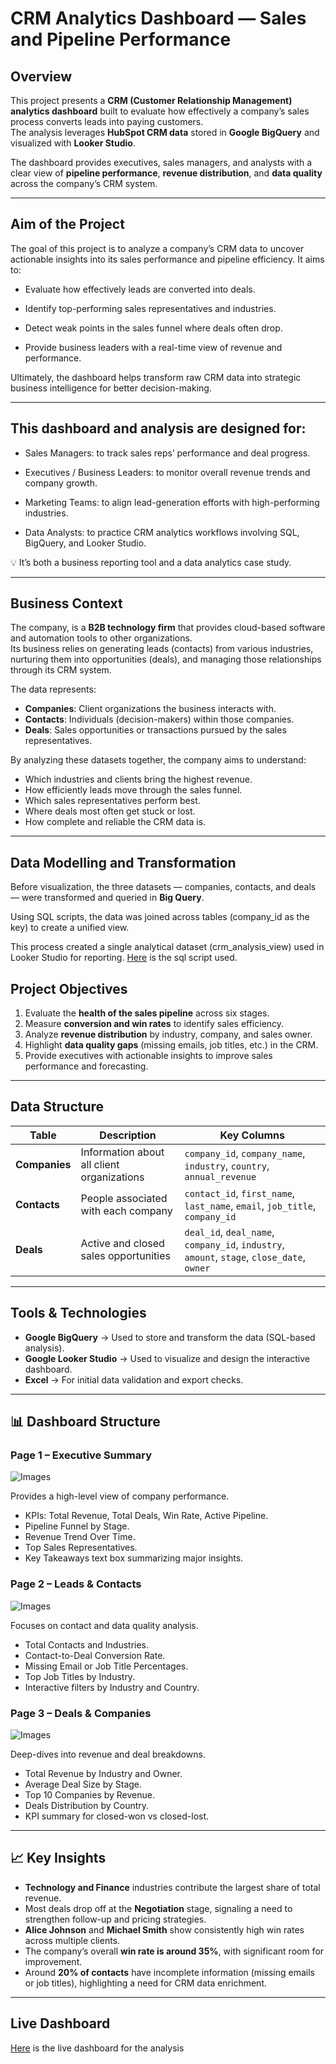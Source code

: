 # CRM Analytics Dashboard — Sales and Pipeline Performance

## Overview
This project presents a **CRM (Customer Relationship Management) analytics dashboard** built to evaluate how effectively a company’s sales process converts leads into paying customers.  
The analysis leverages **HubSpot CRM data** stored in **Google BigQuery** and visualized with **Looker Studio**.  

The dashboard provides executives, sales managers, and analysts with a clear view of **pipeline performance**, **revenue distribution**, and **data quality** across the company’s CRM system.

---

## Aim of the Project

The goal of this project is to analyze a company’s CRM data to uncover actionable insights into its sales performance and pipeline efficiency.
It aims to:

- Evaluate how effectively leads are converted into deals.

- Identify top-performing sales representatives and industries.

- Detect weak points in the sales funnel where deals often drop.

- Provide business leaders with a real-time view of revenue and performance.

Ultimately, the dashboard helps transform raw CRM data into strategic business intelligence for better decision-making.

---


## This dashboard and analysis are designed for:

- Sales Managers: to track sales reps’ performance and deal progress.

- Executives / Business Leaders: to monitor overall revenue trends and company growth.

- Marketing Teams: to align lead-generation efforts with high-performing industries.

- Data Analysts: to practice CRM analytics workflows involving SQL, BigQuery, and Looker Studio.

💡 It’s both a business reporting tool and a data analytics case study.

---

## Business Context
The company, is a **B2B technology firm** that provides cloud-based software and automation tools to other organizations.  
Its business relies on generating leads (contacts) from various industries, nurturing them into opportunities (deals), and managing those relationships through its CRM system.

The data represents:
- **Companies**: Client organizations the business interacts with.  
- **Contacts**: Individuals (decision-makers) within those companies.  
- **Deals**: Sales opportunities or transactions pursued by the sales representatives.

By analyzing these datasets together, the company aims to understand:
- Which industries and clients bring the highest revenue.  
- How efficiently leads move through the sales funnel.  
- Which sales representatives perform best.  
- Where deals most often get stuck or lost.  
- How complete and reliable the CRM data is.

---


## Data Modelling and Transformation

Before visualization, the three datasets — companies, contacts, and deals — were transformed and queried in **Big Query**.

Using SQL scripts, the data was joined across tables (company_id as the key) to create a unified view.

This process created a single analytical dataset (crm_analysis_view) used in Looker Studio for reporting. [Here](crm_analytics_view.txt) is the sql script used.

## Project Objectives
1. Evaluate the **health of the sales pipeline** across six stages.  
2. Measure **conversion and win rates** to identify sales efficiency.  
3. Analyze **revenue distribution** by industry, company, and sales owner.  
4. Highlight **data quality gaps** (missing emails, job titles, etc.) in the CRM.  
5. Provide executives with actionable insights to improve sales performance and forecasting.

---

## Data Structure

| Table | Description | Key Columns |
|--------|--------------|--------------|
| **Companies** | Information about all client organizations | `company_id`, `company_name`, `industry`, `country`, `annual_revenue` |
| **Contacts** | People associated with each company | `contact_id`, `first_name`, `last_name`, `email`, `job_title`, `company_id` |
| **Deals** | Active and closed sales opportunities | `deal_id`, `deal_name`, `company_id`, `industry`, `amount`, `stage`, `close_date`, `owner` |

---

## Tools & Technologies
- **Google BigQuery** → Used to store and transform the data (SQL-based analysis).  
- **Google Looker Studio** → Used to visualize and design the interactive dashboard.  
- **Excel** → For initial data validation and export checks.

---

## 📊 Dashboard Structure

### **Page 1 – Executive Summary**

![Images](Images/Executive%20Summary.png)


Provides a high-level view of company performance.
- KPIs: Total Revenue, Total Deals, Win Rate, Active Pipeline.  
- Pipeline Funnel by Stage.  
- Revenue Trend Over Time.  
- Top Sales Representatives.  
- Key Takeaways text box summarizing major insights.

### **Page 2 – Leads & Contacts**

![Images](Images/Leads%20and%20Contact%20Insights.png)


Focuses on contact and data quality analysis.
- Total Contacts and Industries.  
- Contact-to-Deal Conversion Rate.  
- Missing Email or Job Title Percentages.  
- Top Job Titles by Industry.  
- Interactive filters by Industry and Country.

### **Page 3 – Deals & Companies**

![Images](Images/Deals%20and%20Company%20Insights.png)


Deep-dives into revenue and deal breakdowns.
- Total Revenue by Industry and Owner.  
- Average Deal Size by Stage.  
- Top 10 Companies by Revenue.  
- Deals Distribution by Country.  
- KPI summary for closed-won vs closed-lost.

---

## 📈 Key Insights
- **Technology and Finance** industries contribute the largest share of total revenue.  
- Most deals drop off at the **Negotiation** stage, signaling a need to strengthen follow-up and pricing strategies.  
- **Alice Johnson** and **Michael Smith** show consistently high win rates across multiple clients.  
- The company’s overall **win rate is around 35%**, with significant room for improvement.  
- Around **20% of contacts** have incomplete information (missing emails or job titles), highlighting a need for CRM data enrichment.

---

## Live Dashboard

[Here](https://lookerstudio.google.com/reporting/004d9040-eebd-4547-8409-6a1affaf2933) is the live dashboard for the analysis
